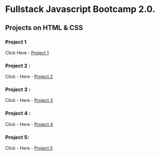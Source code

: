 # Fullstack Javascript Bootcamp 2.0.
## Projects on HTML & CSS

### Project 1

Click Here - [Project 1](https://github.com/saibhargav0701/FSJS-2.0/tree/main/Projects%20HTML%20%2B%20CSS/Project%201)


### Project 2 :

Click - Here - [Project 2](https://github.com/saibhargav0701/FSJS-2.0/tree/main/Projects%20HTML%20%2B%20CSS/Project%202)

### Project 3 :

Click - Here - [Project 3](https://github.com/saibhargav0701/FSJS-2.0/tree/main/Projects%20HTML%20%2B%20CSS/Project3)

### Project 4 :

Click - Here - [Project 4](https://github.com/saibhargav0701/FSJS-2.0/tree/main/Projects%20HTML%20%2B%20CSS/Project4)

### Project 5:

Click - Here - [Project 5](https://github.com/saibhargav0701/FSJS-2.0/tree/main/Projects%20HTML%20%2B%20CSS/Project5)
